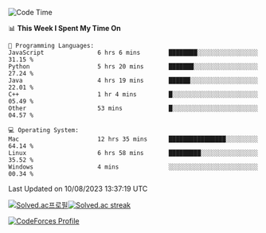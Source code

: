 
<!--START_SECTION:waka-->
![Code Time](http://img.shields.io/badge/Code%20Time-2%2C903%20hrs%2055%20mins-blue)

📊 **This Week I Spent My Time On** 

```text
💬 Programming Languages: 
JavaScript               6 hrs 6 mins        ████████░░░░░░░░░░░░░░░░░   31.15 % 
Python                   5 hrs 20 mins       ███████░░░░░░░░░░░░░░░░░░   27.24 % 
Java                     4 hrs 19 mins       ██████░░░░░░░░░░░░░░░░░░░   22.01 % 
C++                      1 hr 4 mins         █░░░░░░░░░░░░░░░░░░░░░░░░   05.49 % 
Other                    53 mins             █░░░░░░░░░░░░░░░░░░░░░░░░   04.57 % 

💻 Operating System: 
Mac                      12 hrs 35 mins      ████████████████░░░░░░░░░   64.14 % 
Linux                    6 hrs 58 mins       █████████░░░░░░░░░░░░░░░░   35.52 % 
Windows                  4 mins              ░░░░░░░░░░░░░░░░░░░░░░░░░   00.34 % 
```


 Last Updated on 10/08/2023 13:37:19 UTC
<!--END_SECTION:waka-->


[![Solved.ac프로필](http://mazassumnida.wtf/api/generate_badge?boj=hckim96)](https://solved.ac/hckim96)[![Solved.ac streak](http://mazandi.herokuapp.com/api?handle=hckim96&theme=dark)](https://solved.ac/hckim96)


[![CodeForces Profile](https://cf.leed.at?id=hckim96)](https://codeforces.com/profile/hckim96)

